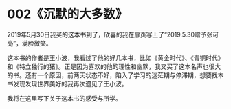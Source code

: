 # 002《沉默的大多数》

2019年5月30日我买的这本书到了，欣喜的我在扉页写上了“2019.5.30赠予张可亮”，满脸微笑。

这本书的作者是王小波，我看过了他的好几本书，比如《黄金时代》、《青铜时代》和《特立独行的猪》。正是因为喜欢的他的理性和幽默，我又买了这本名声也很大的书。还有一个原因，前两天状态不好，陷入了学习的迷茫期与停滞期，想要找本书发现发现世界美好的我再次遇见了王小波。

我将在这里写下关于这本书的感受与所学。
